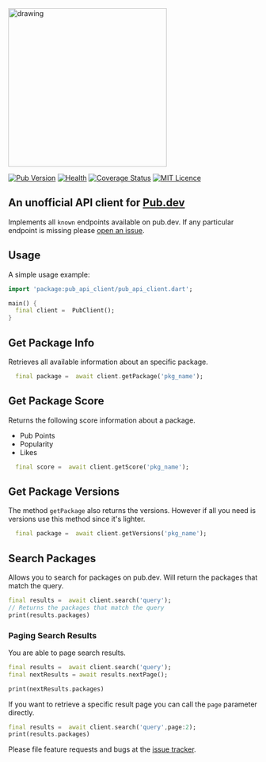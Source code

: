 <img src="https://github.com/leoafarias/pub_api_client/blob/main/assets/logo.png?raw=true" alt="drawing" width="320"/>

[![Pub Version](https://img.shields.io/pub/v/pub_api_client?label=version&style=flat-square)](https://pub.dev/packages/pub_api_client/changelog) [![Health](https://img.shields.io/badge/dynamic/json?color=blue&label=health&query=pub_points&url=http://www.pubscore.gq/pub-points?package=pub_api_client&style=flat-square&cacheSeconds=90000)](https://pub.dev/packages/pub_api_client/score) [![Coverage Status](https://coveralls.io/repos/github/leoafarias/pub_api_client/badge.svg?branch=main)](https://coveralls.io/github/leoafarias/pub_api_client?branch=main) [![MIT Licence](https://img.shields.io/github/license/leoafarias/pub_api_client?style=flat-square&longCache=true)](https://opensource.org/licenses/mit-license.php)

## An unofficial API client for [Pub.dev](https://www.pub.dev)

Implements all `known` endpoints available on pub.dev. If any particular endpoint is missing please [open an issue][tracker].

## Usage

A simple usage example:

```dart
import 'package:pub_api_client/pub_api_client.dart';

main() {
  final client =  PubClient();
}
```

## Get Package Info

Retrieves all available information about an specific package.

```dart
  final package =  await client.getPackage('pkg_name');
```

## Get Package Score

Returns the following score information about a package.

- Pub Points
- Popularity
- Likes

```dart
  final score =  await client.getScore('pkg_name');
```

## Get Package Versions

The method `getPackage` also returns the versions. However if all you need is versions use this method since it's lighter.

```dart
  final package =  await client.getVersions('pkg_name');
```

## Search Packages

Allows you to search for packages on pub.dev. Will return the packages that match the query.

```dart
final results =  await client.search('query');
// Returns the packages that match the query
print(results.packages)
```

### Paging Search Results

You are able to page search results.

```dart
final results =  await client.search('query');
final nextResults = await results.nextPage();

print(nextResults.packages)
```

If you want to retrieve a specific result page you can call the `page` parameter directly.

```dart
final results =  await client.search('query',page:2);
print(results.packages)
```

Please file feature requests and bugs at the [issue tracker][tracker].

[tracker]: https://github.com/leoafarias/pub_api_client/issues
